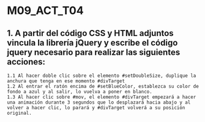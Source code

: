 # M09_ACT_T04
## 1. A partir del código CSS y HTML adjuntos vincula la librería jQuery y escribe el código jquery necesario para realizar las siguientes acciones:
    1.1	Al hacer doble clic sobre el elemento #setDoubleSize, duplique la anchura que tenga en ese momento #divTarget
    1.2 Al entrar el ratón encima de #setBlueColor, establezca su color de fondo a azul y al salir, lo vuelva a poner en blanco.
    1.3 Al hacer clic sobre #mov, el elemento #divTarget empezará a hacer una animación durante 3 segundos que lo desplazará hacia abajo y al volver a hacer clic, lo parará y #divTarget volverá a su posición original.


